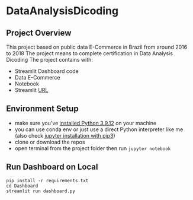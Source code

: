 # DataAnalysisDicoding
 ## Project Overview
 This project based on public data E-Commerce in Brazil from around 2016 to 2018
 The project means to complete certification in Data Analysis Dicoding
 The project contains with: 
 - Streamlit Dashboard code
 - Data E-Commerce
 - Notebook
 - Streamlit [URL](https://fauzan-dicoding-da-dashboard.streamlit.app/)

 ## Environment Setup
 - make sure you've [installed Python 3.9.12](https://www.python.org/downloads/)  on your machine
 - you can use conda env or just use a direct Python interpreter like me (also check [jupyter installation with pip3](https://docs.jupyter.org/en/latest/install/notebook-classic.html))
 - clone or download the repos
 - open terminal from the project folder then run ```jupyter notebook```
 ## Run Dashboard on Local
 ```
 pip install -r requirements.txt
 cd Dashboard
 streamlit run dashboard.py
 ```
